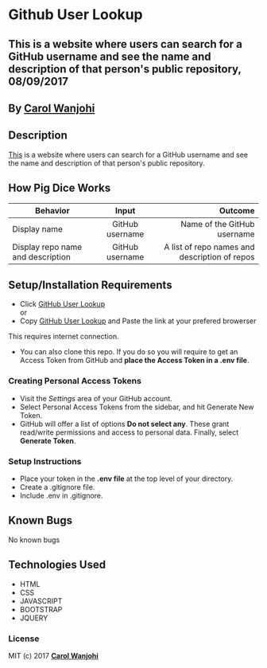 # Github User Lookup
## This is a website where users can search for a GitHub username and see the name and description of that person's public repository, 08/09/2017

## By **[Carol Wanjohi](https://github.com/carolwanjohi)**

## Description
[This](https://carolwanjohi.github.io/github-user-lookup/) is a website where users can search for a GitHub username and see the name and description of that person's public repository.

## How Pig Dice Works
| Behavior        | Input           | Outcome  |
| ------------- |:-------------:| -----:|
| Display name | GitHub username | Name of the GitHub username |
| Display repo name and description| GitHub username | A list of repo names and description of repos |

## Setup/Installation Requirements

* Click [GitHub User Lookup](https://carolwanjohi.github.io/github-user-lookup/) <br/>
  or <br/>
* Copy [GitHub User Lookup](https://carolwanjohi.github.io/github-user-lookup/) and  Paste the link at your prefered browerser

This requires internet connection.

* You can also clone this repo. If you do so you will require to get an Access Token from GitHub and **place the Access Token in a .env file**.

### Creating Personal Access Tokens
* Visit the _Settings_ area of your GitHub account.
* Select Personal Access Tokens from the sidebar, and hit Generate New Token.
* GitHub will offer a list of options **Do not select any**. These grant read/write permissions and access to personal data. Finally, select **Generate Token**. 

### Setup Instructions
* Place your token in the **.env file** at the top level of your directory. 
* Create a .gitignore file.
* Include .env in .gitignore.

## Known Bugs

No known bugs

## Technologies Used

- HTML
- CSS
- JAVASCRIPT
- BOOTSTRAP
- JQUERY

### License

MIT (c) 2017 **[Carol Wanjohi](https://github.com/carolwanjohi)**
